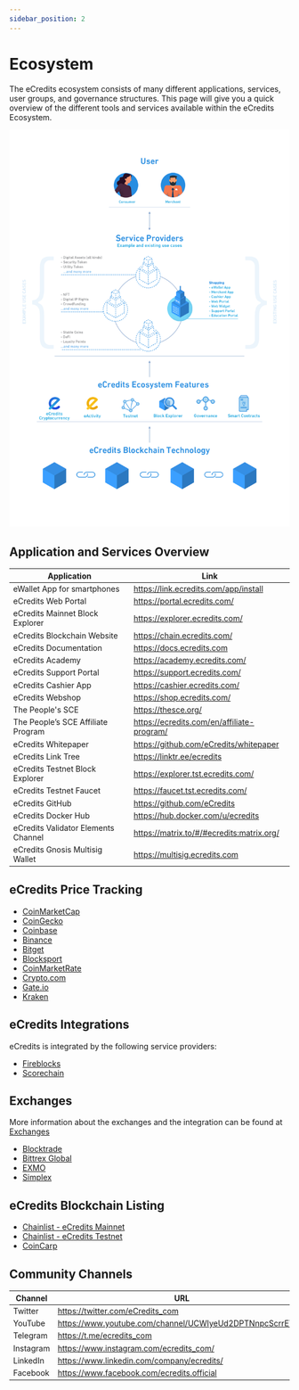 ```yaml
---
sidebar_position: 2
---
```

# Ecosystem

The eCredits ecosystem consists of many different applications, services, user groups, and governance structures. This page will 
give you a quick overview of the different tools and services available within the eCredits Ecosystem.

<img src="/img/ecredits_ecosystem/eCredits_ecosystem.jpg" />

## Application and Services Overview

<table>
<thead>
<tr><th>Application</th><th>Link</th></tr>
</thead>
<tbody>
<tr><td>eWallet App for smartphones</td><td><a href="https://link.ecredits.com/app/install">https://link.ecredits.com/app/install</a></td></tr>
<tr><td>eCredits Web Portal</td><td><a href="https://portal.ecredits.com/">https://portal.ecredits.com/</a></td></tr>
<tr><td>eCredits Mainnet Block Explorer</td><td><a href="https://explorer.ecredits.com/">https://explorer.ecredits.com/</a></td></tr>
<tr><td>eCredits Blockchain Website</td><td><a href="https://chain.ecredits.com/">https://chain.ecredits.com/</a></td></tr>
<tr><td>eCredits Documentation</td><td><a href="https://docs.ecredits.com">https://docs.ecredits.com</a></td></tr>
<tr><td>eCredits Academy</td><td><a href="https://academy.ecredits.com/">https://academy.ecredits.com/</a></td></tr>
<tr><td>eCredits Support Portal</td><td><a href="https://support.ecredits.com/">https://support.ecredits.com/</a></td></tr>
<tr><td>eCredits Cashier App</td><td><a href="https://cashier.ecredits.com/">https://cashier.ecredits.com/</a></td></tr>
<tr><td>eCredits Webshop</td><td><a href="https://shop.ecredits.com/">https://shop.ecredits.com/</a></td></tr>
<tr><td>The People's SCE</td><td><a href="https://thesce.org/">https://thesce.org/</a></td></tr>
<tr><td>The People’s SCE Affiliate Program</td><td><a href="https://ecredits.com/en/affiliate-program/">https://ecredits.com/en/affiliate-program/</a></td></tr>
<tr><td>eCredits Whitepaper</td><td><a href="https://github.com/eCredits/whitepaper">https://github.com/eCredits/whitepaper</a></td></tr>
<tr><td>eCredits Link Tree</td><td><a href="https://linktr.ee/ecredits">https://linktr.ee/ecredits</a></td></tr>
<tr><td>eCredits Testnet Block Explorer</td><td><a href="https://explorer.tst.ecredits.com/">https://explorer.tst.ecredits.com/</a></td></tr>
<tr><td>eCredits Testnet Faucet</td><td><a href="https://faucet.tst.ecredits.com/">https://faucet.tst.ecredits.com/</a></td></tr>
<tr><td>eCredits GitHub</td><td><a href="https://github.com/eCredits">https://github.com/eCredits</a></td></tr>
<tr><td>eCredits Docker Hub</td><td><a href="https://hub.docker.com/u/ecredits">https://hub.docker.com/u/ecredits</a></td></tr>
<tr><td>eCredits Validator Elements Channel</td><td><a href="https://matrix.to/#/#ecredits:matrix.org/">https://matrix.to/#/#ecredits:matrix.org/</a></td></tr>
<tr><td>eCredits Gnosis Multisig Wallet</td><td><a href="https://multisig.ecredits.com">https://multisig.ecredits.com</a></td></tr>
</tbody>
</table>





## eCredits Price Tracking

- [CoinMarketCap](https://coinmarketcap.com/currencies/ecredits/)
- [CoinGecko](https://www.coingecko.com/coins/ecredits)
- [Coinbase](https://www.coinbase.com/price/ecredits)
- [Binance](https://www.binance.com/en/price/ecredits)
- [Bitget](https://www.bitget.com/de/price/ecredits)
- [Blocksport](https://blockspot.io/coin/ecredits/)
- [CoinMarketRate](https://coinmarketrate.com/currency/ecredits/)
- [Crypto.com](https://crypto.com/price/ecredits)
- [Gate.io](https://www.gate.io/how-to-buy/ecredits-ecs)
- [Kraken](https://www.kraken.com/prices/ecredits)

## eCredits Integrations

eCredits is integrated by the following service providers:

- [Fireblocks](https://www.fireblocks.com/)
- [Scorechain](https://www.scorechain.com/)

## Exchanges

More information about the exchanges and the integration can be found at [Exchanges](/ecredits_ecosystem/exchanges)  

- [Blocktrade](https://blocktrade.com)
- [Bittrex Global](https://bittrex.com) 
- [EXMO](https://exmo.com/)
- [Simplex](https://buy.simplex.com/?crypto=ECS)

## eCredits Blockchain Listing

- [Chainlist - eCredits Mainnet](https://chainlist.org/chain/63000)
- [Chainlist - eCredits Testnet](https://chainlist.org/chain/63001)
- [CoinCarp](https://www.coincarp.com/chainlist/ecredits-mainnet/)

## Community Channels

<table>
<thead>
<tr><th>Channel</th><th>URL</th></tr>
</thead>
<tbody>
<tr><td>Twitter</td><td><a href="https://twitter.com/eCredits_com">https://twitter.com/eCredits_com</a></td></tr>
<tr><td>YouTube</td><td><a href="https://www.youtube.com/channel/UCWIyeUd2DPTNnpcScrrEYMg">https://www.youtube.com/channel/UCWIyeUd2DPTNnpcScrrEYMg</a></td></tr>
<tr><td>Telegram</td><td><a href="https://t.me/ecredits_com">https://t.me/ecredits_com</a></td></tr>
<tr><td>Instagram</td><td><a href="https://www.instagram.com/ecredits_com/">https://www.instagram.com/ecredits_com/</a></td></tr>
<tr><td>LinkedIn</td><td><a href="https://www.linkedin.com/company/ecredits/">https://www.linkedin.com/company/ecredits/</a></td></tr>
<tr><td>Facebook</td><td><a href="https://www.facebook.com/ecredits.official">https://www.facebook.com/ecredits.official</a></td></tr>
</tbody>
</table>
